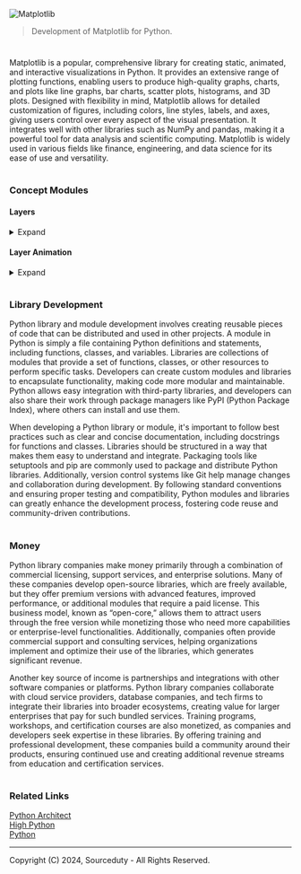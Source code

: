 ![Matplotlib](https://github.com/user-attachments/assets/cd86e598-812c-45c8-88fa-0dc7215f88a2)

> Development of Matplotlib for Python.

#

Matplotlib is a popular, comprehensive library for creating static, animated, and interactive visualizations in Python. It provides an extensive range of plotting functions, enabling users to produce high-quality graphs, charts, and plots like line graphs, bar charts, scatter plots, histograms, and 3D plots. Designed with flexibility in mind, Matplotlib allows for detailed customization of figures, including colors, line styles, labels, and axes, giving users control over every aspect of the visual presentation. It integrates well with other libraries such as NumPy and pandas, making it a powerful tool for data analysis and scientific computing. Matplotlib is widely used in various fields like finance, engineering, and data science for its ease of use and versatility.

#
### Concept Modules

#### Layers
<details><summary>Expand</summary>
<br>

![Matplotlib Layers](https://github.com/sourceduty/Matplotlib_Layers/assets/123030236/952ecb81-0138-4cb5-971f-510927a3bb7e)

> Overlay multiple plots or graphical elements on a single figure using Matplotlib.

#

The layers function allows overlaying multiple plot types or graphical elements on a single figure, with control over the z-order (stacking order) of each layer, enabling custom layered visualizations.

#
### Function Signature

```
def layers(layers_data, axes=None, order=None, show=True, save_path=None, **kwargs):
    """
    Overlay multiple plots or graphical elements on a single figure.
    """
```

#
### Parameters

layers_data (list of dicts): A list of dictionaries, each representing a layer with:

type (str): The plot type ("line", "scatter", "bar", etc.).

data (dict): Plot data, typically containing x and y keys with corresponding lists.

kwargs (dict, optional): Additional arguments specific to the plot type (e.g., color, label).

axes (matplotlib.axes.Axes, optional): The plotting area to overlay the layers. Creates a new axes if None.

order (list of int, optional): The stacking order of the layers. Defaults to the order provided in layers_data if None.

show (bool, optional): Whether to display the plot (True by default).

save_path (str, optional): Path to save the figure. If None, the figure is not saved.

**kwargs: Additional global customization arguments for the plot (e.g., title, xlabel, ylabel).

#
### Returns

matplotlib.figure.Figure: The figure object containing the layered plot.

matplotlib.axes.Axes: The axes object containing the layered plot.

#
### Testing

To ensure the layers function works as intended, comprehensive testing should be performed. This includes unit tests to validate the functionality with various types of plots and parameters, as well as testing edge cases such as:

- Empty layers_data
- Invalid order indices
- Different plot customizations and styles

#
### Documentation

Detailed documentation should be provided to guide users on how to use the layers function. This documentation should include:

- Descriptions of each parameter and their expected inputs
- Multiple usage examples with different plot types and customizations
- Explanations of the return values
- Potential use cases and best practices

The layers function should be integrated into the Matplotlib library's official documentation, complete with visual aids and examples, to help users understand and utilize this powerful tool for creating layered plots.

#
### Example Code

```
import matplotlib.pyplot as plt

def layers(layers_data, axes=None, order=None, show=True, save_path=None, **kwargs):
    """
    Overlay multiple plots or graphical elements on a single figure.
    """
    # Create figure and axes if not provided
    if axes is None:
        fig, ax = plt.subplots()
        axes = ax  # Assign to axes for consistency
    else:
        fig = axes.figure

    # Determine layer stacking order
    if order is None:
        order = range(len(layers_data))

    # Overlay each specified layer
    for idx in order:
        layer = layers_data[idx]
        plot_type = layer.get("type")
        data = layer.get("data")
        plot_kwargs = layer.get("kwargs", {})
        plot_kwargs.update(kwargs)

        if plot_type == "line":
            axes.plot(data["x"], data["y"], **plot_kwargs)
        elif plot_type == "scatter":
            axes.scatter(data["x"], data["y"], **plot_kwargs)
        elif plot_type == "bar":
            axes.bar(data["x"], data["y"], **plot_kwargs)
        # Additional plot types can be added here as needed

    # Display plot if show=True
    if show:
        plt.show()

    # Save the figure if a path is specified
    if save_path:
        fig.savefig(save_path)

    return fig, axes

# Example usage
layers_data = [
    {"type": "line", "data": {"x": [1, 2, 3], "y": [4, 5, 6]}, "kwargs": {"color": "blue", "label": "Line Plot"}},
    {"type": "scatter", "data": {"x": [1, 2, 3], "y": [6, 5, 4]}, "kwargs": {"color": "red", "label": "Scatter Plot"}},
    {"type": "bar", "data": {"x": [1, 2, 3], "y": [5, 6, 7]}, "kwargs": {"color": "green", "label": "Bar Plot"}}
]

fig, axes = layers(layers_data, order=[2, 0, 1], show=False)

# Customizing plot
axes.set_title("Layered Plot Example")
axes.set_xlabel("X-Axis")
axes.set_ylabel("Y-Axis")
axes.legend()

plt.show()
```

<br>
</details>

#### Layer Animation
<details><summary>Expand</summary>
<br>

The concept of layering and animating plots in Matplotlib enhances the visualization capabilities of the library by allowing users to overlay multiple graphical elements and animate them over time. This approach is particularly useful for creating complex visualizations where different types of data are represented simultaneously on the same axes. For instance, a user might want to combine line plots, scatter plots, and bar charts to provide a comprehensive view of data trends, distributions, and comparisons in a single figure. The layering concept ensures that these elements can be customized independently while maintaining a clear stacking order, giving users precise control over the visual hierarchy and aesthetic details. Additionally, this method integrates seamlessly with Matplotlib's native plotting functionality, making it accessible to users already familiar with the library while extending its capability in a modular and intuitive way.

Animating layered plots adds another dimension to data visualization, transforming static figures into dynamic, time-evolving representations. The layer_animation function, for instance, allows users to animate multiple layers of data, showing changes over time or across steps in a process. This is valuable for visualizing time-series data, simulations, or any scenario where observing the evolution of variables is critical. By updating each layer frame by frame, users can create informative and engaging animations, making it easier to communicate complex information effectively. The ability to customize frame intervals, repeat animations, and save them in various formats (e.g., GIFs or video files) further enhances the function’s versatility, allowing users to create and share dynamic visual content in presentations, reports, or interactive applications.

#
### Description

The layer_animation function animates the layers created by the layers function, allowing for dynamic visualization of changes over time. This can be useful for visualizing time-series data, evolving distributions, or any dataset where changes over time or steps are meaningful.

#
### Function Signature

```
def layer_animation(layers_data, frames, interval=200, repeat=True, axes=None, save_path=None, **kwargs):
    """
    Animate multiple plots or graphical elements over time on a single figure.
    """
```

#
### Parameters

layers_data (list of dicts): 
    A list of dictionaries, each representing a layer. Each dictionary includes:
    
    - type (str): The plot type ("line", "scatter", "bar", etc.).
    - data (list of dicts): A list where each element contains x and y keys with data for that frame.
    - kwargs (dict, optional): Additional arguments specific to the plot type (e.g., color, label).

frames (int or list): 
    The number of frames in the animation or a list of frame indices.

interval (int, optional): 
    Delay between frames in milliseconds. Default is 200.

repeat (bool, optional): 
    Whether to repeat the animation when it reaches the end. Default is True.

axes (matplotlib.axes.Axes, optional): 
    The plotting area for the animation. Creates a new axes if None.

save_path (str, optional): 
    Path to save the animation as a video or gif file. If None, the animation is not saved.

**kwargs: 
    Additional global customization arguments for the plot (e.g., title, xlabel, ylabel).

<br>
</details>

#
### Library Development

Python library and module development involves creating reusable pieces of code that can be distributed and used in other projects. A module in Python is simply a file containing Python definitions and statements, including functions, classes, and variables. Libraries are collections of modules that provide a set of functions, classes, or other resources to perform specific tasks. Developers can create custom modules and libraries to encapsulate functionality, making code more modular and maintainable. Python allows easy integration with third-party libraries, and developers can also share their work through package managers like PyPI (Python Package Index), where others can install and use them.

When developing a Python library or module, it's important to follow best practices such as clear and concise documentation, including docstrings for functions and classes. Libraries should be structured in a way that makes them easy to understand and integrate. Packaging tools like setuptools and pip are commonly used to package and distribute Python libraries. Additionally, version control systems like Git help manage changes and collaboration during development. By following standard conventions and ensuring proper testing and compatibility, Python modules and libraries can greatly enhance the development process, fostering code reuse and community-driven contributions.

#
### Money

Python library companies make money primarily through a combination of commercial licensing, support services, and enterprise solutions. Many of these companies develop open-source libraries, which are freely available, but they offer premium versions with advanced features, improved performance, or additional modules that require a paid license. This business model, known as “open-core,” allows them to attract users through the free version while monetizing those who need more capabilities or enterprise-level functionalities. Additionally, companies often provide commercial support and consulting services, helping organizations implement and optimize their use of the libraries, which generates significant revenue.

Another key source of income is partnerships and integrations with other software companies or platforms. Python library companies collaborate with cloud service providers, database companies, and tech firms to integrate their libraries into broader ecosystems, creating value for larger enterprises that pay for such bundled services. Training programs, workshops, and certification courses are also monetized, as companies and developers seek expertise in these libraries. By offering training and professional development, these companies build a community around their products, ensuring continued use and creating additional revenue streams from education and certification services.

#
### Related Links

[Python Architect](https://chatgpt.com/g/g-ltK2f7Fkk-python-architect)
<br>
[High Python](https://github.com/sourceduty/High_Python)
<br>
[Python](https://github.com/sourceduty/Python)

***
Copyright (C) 2024, Sourceduty - All Rights Reserved.
